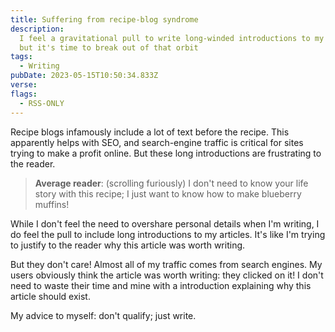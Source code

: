```yaml
---
title: Suffering from recipe-blog syndrome
description:
  I feel a gravitational pull to write long-winded introductions to my articles,
  but it's time to break out of that orbit
tags:
  - Writing
pubDate: 2023-05-15T10:50:34.833Z
verse:
flags:
  - RSS-ONLY
---
```


Recipe blogs infamously include a lot of text before the recipe. This apparently
helps with SEO, and search-engine traffic is critical for sites trying to make a
profit online. But these long introductions are frustrating to the reader.

> **Average reader**: (scrolling furiously) I don't need to know your life story
> with this recipe; I just want to know how to make blueberry muffins!

While I don't feel the need to overshare personal details when I'm writing, I do
feel the pull to include long introductions to my articles. It's like I'm trying
to justify to the reader why this article was worth writing.

But they don't care! Almost all of my traffic comes from search engines. My
users obviously think the article was worth writing: they clicked on it! I don't
need to waste their time and mine with a introduction explaining why this
article should exist.

My advice to myself: don't qualify; just write.
